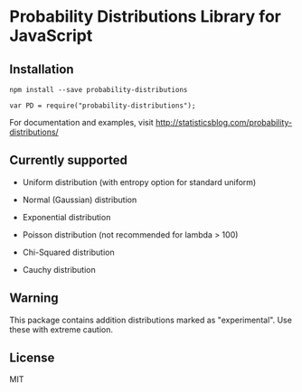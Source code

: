 # Probability Distributions Library for JavaScript

## Installation

`npm install --save probability-distributions`


`var PD = require("probability-distributions");`

For documentation and examples, visit http://statisticsblog.com/probability-distributions/

## Currently supported

- Uniform distribution (with entropy option for standard uniform)

- Normal (Gaussian) distribution

- Exponential distribution

- Poisson distribution (not recommended for lambda > 100)

- Chi-Squared distribution

- Cauchy distribution

## Warning

This package contains addition distributions marked as "experimental". Use these with extreme caution.


## License

MIT